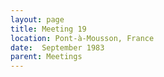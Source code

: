 ```yaml
---
layout: page
title: Meeting 19
location: Pont-à-Mousson, France
date:  September 1983
parent: Meetings
---
```

